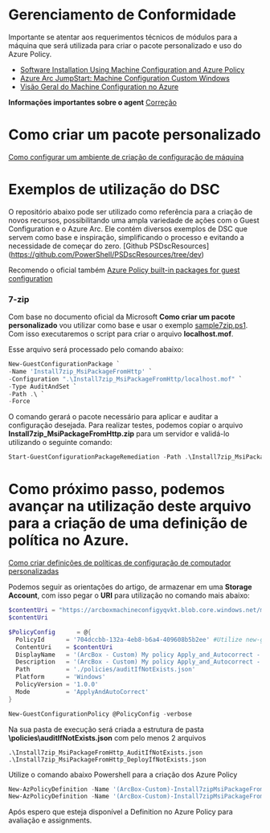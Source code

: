 # Gerenciamento de Conformidade

Importante se atentar aos requerimentos técnicos de módulos para a máquina que será utilizada para criar o pacote personalizado e uso do Azure Policy.

- [Software Installation Using Machine Configuration and Azure Policy](https://techcommunity.microsoft.com/blog/coreinfrastructureandsecurityblog/software-installation-using-machine-configuration-and-azure-policy/3695636)
- [Azure Arc JumpStart: Machine Configuration Custom Windows](https://azurearcjumpstart.io/azure_arc_jumpstart/azure_arc_servers/day2/arc_automanage/arc_automanage_machine_configuration_custom_windows)
- [Visão Geral do Machine Configuration no Azure](https://learn.microsoft.com/pt-br/azure/governance/machine-configuration/overview)

**Informações importantes sobre o agent**
[Correção](https://learn.microsoft.com/pt-br/azure/governance/machine-configuration/whats-new/agent)

# Como criar um pacote personalizado
[Como configurar um ambiente de criação de configuração de máquina](https://learn.microsoft.com/pt-br/azure/governance/machine-configuration/how-to/develop-custom-package/1-set-up-authoring-environment)

# Exemplos de utilização do DSC
O repositório abaixo pode ser utilizado como referência para a criação de novos recursos, possibilitando uma ampla variedade de ações com o Guest Configuration e o Azure Arc. Ele contém diversos exemplos de DSC que servem como base e inspiração, simplificando o processo e evitando a necessidade de começar do zero.
[Github PSDscResources] (https://github.com/PowerShell/PSDscResources/tree/dev)

Recomendo o oficial também [Azure Policy built-in packages for guest configuration](https://learn.microsoft.com/en-us/azure/governance/policy/samples/built-in-packages)

### **7-zip**
Com base no documento oficial da Microsoft **Como criar um pacote personalizado** vou utilizar como base e usar o exemplo [sample7zip.ps1](https://raw.githubusercontent.com/fabiotreze/AzureArcDemo/refs/heads/main/Lab3/sample7zip.ps1). Com isso executaremos o script para criar o arquivo **localhost.mof**.

Esse arquivo será processado pelo comando abaixo:

```powershell
New-GuestConfigurationPackage `
-Name 'Install7zip_MsiPackageFromHttp' `
-Configuration ".\Install7zip_MsiPackageFromHttp/localhost.mof" `
-Type AuditAndSet `
-Path .\ `
-Force
```

O comando gerará o pacote necessário para aplicar e auditar a configuração desejada. Para realizar testes, podemos copiar o arquivo **Install7zip_MsiPackageFromHttp.zip** para um servidor e validá-lo utilizando o seguinte comando:

```powershell
Start-GuestConfigurationPackageRemediation -Path .\Install7zip_MsiPackageFromHttp.zip
```

# Como próximo passo, podemos avançar na utilização deste arquivo para a criação de uma definição de política no Azure.
[Como criar definições de políticas de configuração de computador personalizadas](https://learn.microsoft.com/pt-br/azure/governance/machine-configuration/how-to/create-policy-definition)

Podemos seguir as orientações do artigo, de armazenar em uma **Storage Account**, com isso pegar o **URI** para utilização no comando mais abaixo:

```powershell
$contentUri = "https://arcboxmachineconfigyqvkt.blob.core.windows.net/machineconfiguration/Install7zip_MsiPackageFromHttp.zip" #O acesso pode não estar disponível aqui; este é apenas um exemplo ilustrativo. :-)**
$contentUri

$PolicyConfig      = @{
  PolicyId      = '704dccbb-132a-4eb8-b6a4-409608b5b2ee' #Utilize new-guid no powershell para gerar um novo GUID
  ContentUri    = $contentUri
  DisplayName   = '(ArcBox - Custom) My policy Apply_and_Autocorrect - Install7zip_MsiPackageFromHttp'
  Description   = '(ArcBox - Custom) My policy Apply_and_Autocorrect - Install7zip_MsiPackageFromHttp'
  Path          = './policies/auditIfNotExists.json'
  Platform      = 'Windows'
  PolicyVersion = '1.0.0'
  Mode          = 'ApplyAndAutoCorrect'
}

New-GuestConfigurationPolicy @PolicyConfig -verbose
```
Na sua pasta de execução será criada a estrutura de pasta **\policies\auditIfNotExists.json** com pelo menos 2 arquivos

```plaintext
.\Install7zip_MsiPackageFromHttp_AuditIfNotExists.json
.\Install7zip_MsiPackageFromHttp_DeployIfNotExists.json
```

Utilize o comando abaixo Powershell para a criação dos Azure Policy
```powershell
New-AzPolicyDefinition -Name '(ArcBox-Custom)-Install7zipMsiPackageFromHttpAuditIfNotExists' -Policy '.\Install7zip_MsiPackageFromHttp_AuditIfNotExists.json' -verbose
New-AzPolicyDefinition -Name '(ArcBox-Custom)-Install7zipMsiPackageFromHttpDeployIfNotExists' -Policy '.\Install7zip_MsiPackageFromHttp_DeployIfNotExists.json' -verbose
```

Após espero que esteja disponível a Definition no Azure Policy para avaliação e assignments.